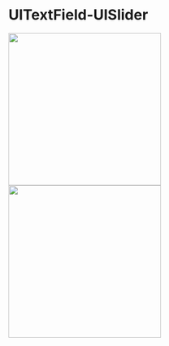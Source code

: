 # UITextField-UISlider

<img src="https://user-images.githubusercontent.com/108584428/199671667-b8d48d29-27b0-4ec3-8759-8915d8fedd92.png" height="300" > <img src="https://user-images.githubusercontent.com/108584428/199671678-d965e3a8-835b-49d0-aea5-bcb248e29ee9.png" height="300" >

